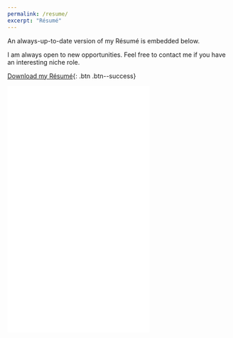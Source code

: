 ```yaml
---
permalink: /resume/
excerpt: "Résumé"
---
```


An always-up-to-date version of my Résumé is embedded below. 

I am always open to new opportunities. Feel free to contact me if you have an interesting niche role.   

[<i class="fas fa-download"></i> Download my Résumé](https://raw.githubusercontent.com/m-a-r-i-b/m-a-r-i-b.github.io/master/assets/docs/Marib_Sultan_Resume.pdf){: .btn .btn--success}  
<!-- <a href="/calendar/" class="btn btn--info">Schedule a chat with me</a> -->

<embed height="555px" width="320px" src="{{ BASE_PATH }}/assets/docs/Marib_Sultan_Resume.pdf" type="application/pdf" />